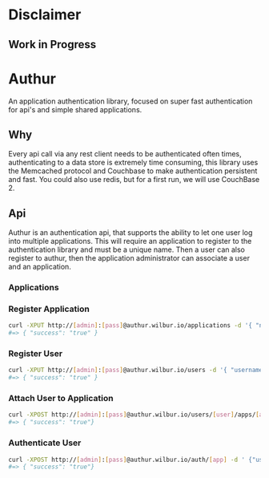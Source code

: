 # Disclaimer
## Work in Progress

# Authur

An application authentication library, focused on super fast authentication for
api's and simple shared applications.

## Why

Every api call via any rest client needs to be authenticated often times, authenticating to 
a data store is extremely time consuming, this library uses the Memcached protocol and
Couchbase to make authentication persistent and fast.  You could also use redis, but for
a first run, we will use CouchBase 2.

## Api

Authur is an authentication api, that supports the ability to let one user log into multiple
applications.  This will require an application to register to the authentication library and
must be a unique name.  Then a user can also register to authur, then the application administrator
can associate a user and an application.

### Applications

### Register Application

``` sh
curl -XPUT http://[admin]:[pass]@authur.wilbur.io/applications -d '{ "name": "app1" }'
#=> { "success": "true" }
```

### Register User

``` sh
curl -XPUT http://[admin]:[pass]@authur.wilbur.io/users -d '{ "username": "foo", "password": "bar", "confirm": "bar"} '
#=> { "success": "true" }
```

### Attach User to Application

``` sh
curl -XPOST http://[admin]:[pass]@authur.wilbur.io/users/[user]/apps/[app]
#=> { "success": "true"}
```

### Authenticate User

``` sh
curl -XPOST http://[admin]:[pass]@authur.wilbur.io/auth/[app] -d ' {"username": "foo", password": "bar"}'
#=> { "success": "true"}
```